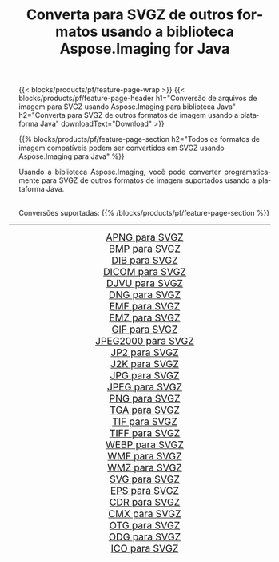 ﻿---
title: Converta para SVGZ de outros formatos usando a biblioteca Aspose.Imaging for Java 
weight: 3920
url: /pt/java/conversion/to/svgz/ 
lang: pt
langdirlevel: 2
locales: zh-hans,ja,it,ru,de,es,fr,nl,id,lt,pl,pt,vi,tr,ko,zh-hant,ar,hi,th,sv,cs,uk,he
description: Usando Aspose.Imaging você pode converter para SVGZ de outros formatos usando Java
---

{{< blocks/products/pf/feature-page-wrap >}}
{{< blocks/products/pf/feature-page-header h1="Conversão de arquivos de imagem para SVGZ usando Aspose.Imaging para biblioteca Java" h2="Converta para SVGZ de outros formatos de imagem usando a plataforma Java" downloadText="Download" >}}


{{% blocks/products/pf/feature-page-section  h2="Todos os formatos de imagem compatíveis podem ser convertidos em SVGZ usando Aspose.Imaging para Java" %}}
<p align=justify>Usando a biblioteca Aspose.Imaging, você pode converter programaticamente para SVGZ de outros formatos de imagem suportados usando a plataforma Java.</p>
<br/>
Conversões suportadas:
{{% /blocks/products/pf/feature-page-section %}}
<div class="container-fluid productfamilypage bg-gray">
    <div class="convertypes bg-gray agp-content section">
        <div class="container">
		<hr style="margin-left:-20px;"/>
		<div class="row other-converters" style="gap: 10px;font-size: 19px;text-align:center;">
		    <div class='col-md-2 other-converter remove-lp remove-rp'><a href="/imaging/pt/java/conversion/apng-to-svgz/" style="padding:15px;">APNG para SVGZ</a></div>
<div class='col-md-2 other-converter remove-lp remove-rp'><a href="/imaging/pt/java/conversion/bmp-to-svgz/" style="padding:15px;">BMP para SVGZ</a></div>
<div class='col-md-2 other-converter remove-lp remove-rp'><a href="/imaging/pt/java/conversion/dib-to-svgz/" style="padding:15px;">DIB para SVGZ</a></div>
<div class='col-md-2 other-converter remove-lp remove-rp'><a href="/imaging/pt/java/conversion/dicom-to-svgz/" style="padding:15px;">DICOM para SVGZ</a></div>
<div class='col-md-2 other-converter remove-lp remove-rp'><a href="/imaging/pt/java/conversion/djvu-to-svgz/" style="padding:15px;">DJVU para SVGZ</a></div>
<div class='col-md-2 other-converter remove-lp remove-rp'><a href="/imaging/pt/java/conversion/dng-to-svgz/" style="padding:15px;">DNG para SVGZ</a></div>
<div class='col-md-2 other-converter remove-lp remove-rp'><a href="/imaging/pt/java/conversion/emf-to-svgz/" style="padding:15px;">EMF para SVGZ</a></div>
<div class='col-md-2 other-converter remove-lp remove-rp'><a href="/imaging/pt/java/conversion/emz-to-svgz/" style="padding:15px;">EMZ para SVGZ</a></div>
<div class='col-md-2 other-converter remove-lp remove-rp'><a href="/imaging/pt/java/conversion/gif-to-svgz/" style="padding:15px;">GIF para SVGZ</a></div>
<div class='col-md-2 other-converter remove-lp remove-rp'><a href="/imaging/pt/java/conversion/jpeg2000-to-svgz/" style="padding:15px;">JPEG2000 para SVGZ</a></div>
<div class='col-md-2 other-converter remove-lp remove-rp'><a href="/imaging/pt/java/conversion/jp2-to-svgz/" style="padding:15px;">JP2 para SVGZ</a></div>
<div class='col-md-2 other-converter remove-lp remove-rp'><a href="/imaging/pt/java/conversion/j2k-to-svgz/" style="padding:15px;">J2K para SVGZ</a></div>
<div class='col-md-2 other-converter remove-lp remove-rp'><a href="/imaging/pt/java/conversion/jpg-to-svgz/" style="padding:15px;">JPG para SVGZ</a></div>
<div class='col-md-2 other-converter remove-lp remove-rp'><a href="/imaging/pt/java/conversion/jpeg-to-svgz/" style="padding:15px;">JPEG para SVGZ</a></div>
<div class='col-md-2 other-converter remove-lp remove-rp'><a href="/imaging/pt/java/conversion/png-to-svgz/" style="padding:15px;">PNG para SVGZ</a></div>
<div class='col-md-2 other-converter remove-lp remove-rp'><a href="/imaging/pt/java/conversion/tga-to-svgz/" style="padding:15px;">TGA para SVGZ</a></div>
<div class='col-md-2 other-converter remove-lp remove-rp'><a href="/imaging/pt/java/conversion/tif-to-svgz/" style="padding:15px;">TIF para SVGZ</a></div>
<div class='col-md-2 other-converter remove-lp remove-rp'><a href="/imaging/pt/java/conversion/tiff-to-svgz/" style="padding:15px;">TIFF para SVGZ</a></div>
<div class='col-md-2 other-converter remove-lp remove-rp'><a href="/imaging/pt/java/conversion/webp-to-svgz/" style="padding:15px;">WEBP para SVGZ</a></div>
<div class='col-md-2 other-converter remove-lp remove-rp'><a href="/imaging/pt/java/conversion/wmf-to-svgz/" style="padding:15px;">WMF para SVGZ</a></div>
<div class='col-md-2 other-converter remove-lp remove-rp'><a href="/imaging/pt/java/conversion/wmz-to-svgz/" style="padding:15px;">WMZ para SVGZ</a></div>
<div class='col-md-2 other-converter remove-lp remove-rp'><a href="/imaging/pt/java/conversion/svg-to-svgz/" style="padding:15px;">SVG para SVGZ</a></div>
<div class='col-md-2 other-converter remove-lp remove-rp'><a href="/imaging/pt/java/conversion/eps-to-svgz/" style="padding:15px;">EPS para SVGZ</a></div>
<div class='col-md-2 other-converter remove-lp remove-rp'><a href="/imaging/pt/java/conversion/cdr-to-svgz/" style="padding:15px;">CDR para SVGZ</a></div>
<div class='col-md-2 other-converter remove-lp remove-rp'><a href="/imaging/pt/java/conversion/cmx-to-svgz/" style="padding:15px;">CMX para SVGZ</a></div>
<div class='col-md-2 other-converter remove-lp remove-rp'><a href="/imaging/pt/java/conversion/otg-to-svgz/" style="padding:15px;">OTG para SVGZ</a></div>
<div class='col-md-2 other-converter remove-lp remove-rp'><a href="/imaging/pt/java/conversion/odg-to-svgz/" style="padding:15px;">ODG para SVGZ</a></div>
<div class='col-md-2 other-converter remove-lp remove-rp'><a href="/imaging/pt/java/conversion/ico-to-svgz/" style="padding:15px;">ICO para SVGZ</a></div>
                </div>
        </div>
    </div>
</div>
<br/>

